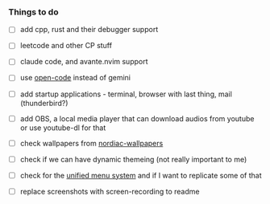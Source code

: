 ### Things to do

- [ ] add cpp, rust and their debugger support  
- [ ] leetcode and other CP stuff  
- [ ] claude code, and avante.nvim support  

- [ ] use [open-code](https://github.com/sst/opencode) instead of gemini
- [ ] add startup applications - terminal, browser with last thing, mail (thunderbird?)  
- [ ] add OBS, a local media player that can download audios from youtube or use youtube-dl for that  
- [ ] check wallpapers from [nordiac-wallpapers](https://github.com/linuxdotexe/nordic-wallpapers)
- [ ] check if we can have dynamic themeing (not really important to me)
- [ ] check for the [unified menu system](https://www.youtube.com/watch?v=Cft6mZDzIng&t=131s) and if I want to replicate some of that
- [ ] replace screenshots with screen-recording to readme  

